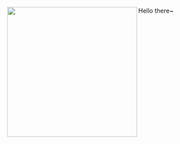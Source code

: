 <div>
  <img align='left' height='300' src='https://tryhackme-images.s3.amazonaws.com/user-avatars/60b4b9ec534bc400481a5b81-1706623359295' />
  <p>Hello there~</p>
</div>
